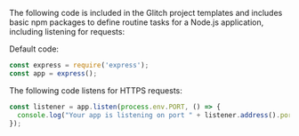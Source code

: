 The following code is included in the Glitch project templates and includes basic npm packages to define routine tasks for a Node.js application, including listening for requests:

Default code:

```javascript
const express = require('express');
const app = express();
```

The following code listens for HTTPS requests:

```javascript
const listener = app.listen(process.env.PORT, () => {
  console.log("Your app is listening on port " + listener.address().port);
});
```